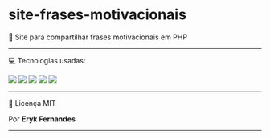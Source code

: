 # site-frases-motivacionais

🐘 Site para compartilhar frases motivacionais em PHP

---

💻 Tecnologias usadas:

<img src="https://img.shields.io/badge/PHP-0D1117?style=for-the-badge&logo=php&logoColor=556193">
<img src="https://img.shields.io/badge/HTML-0D1117?style=for-the-badge">
<img src="https://img.shields.io/badge/CSS-0D1117?style=for-the-badge&logo=css&logoColor=2FA8E1">
<img src="https://img.shields.io/badge/MySQL-0D1117?style=for-the-badge&logo=mysql&logoColor=1A6897">
<img src="https://img.shields.io/badge/Javascript-0D1117?style=for-the-badge&logo=javascript&logoColor=FED53D">

---

📄 Licença MIT

Por <strong>Eryk Fernandes</strong>

---